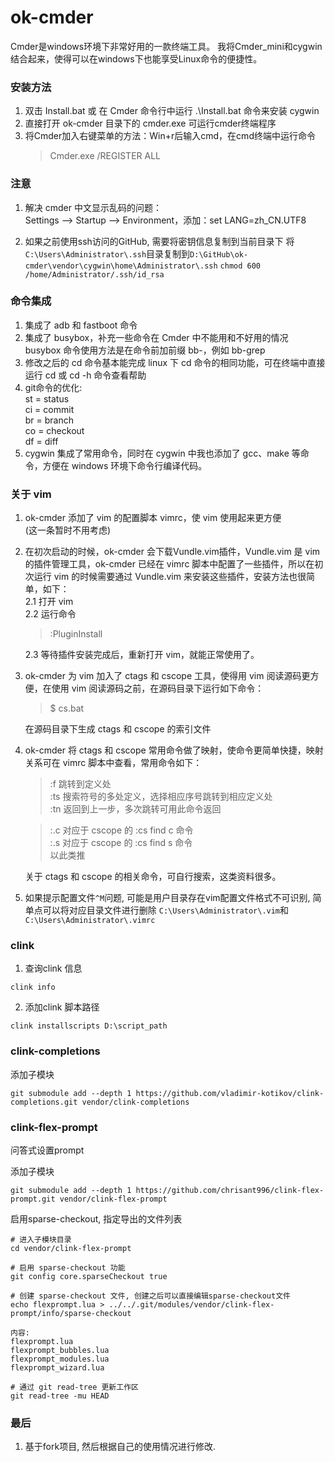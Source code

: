 # ok-cmder  
Cmder是windows环境下非常好用的一款终端工具。 
我将Cmder_mini和cygwin结合起来，使得可以在windows下也能享受Linux命令的便捷性。   
  
### 安装方法
1. 双击 Install.bat 或 在 Cmder 命令行中运行 .\Install.bat 命令来安装 cygwin  
2. 直接打开 ok-cmder 目录下的 cmder.exe 可运行cmder终端程序  
3. 将Cmder加入右键菜单的方法：Win+r后输入cmd，在cmd终端中运行命令
    > Cmder.exe /REGISTER ALL

### 注意
1. 解决 cmder 中文显示乱码的问题：  
    Settings –> Startup –> Environment，添加：set LANG=zh_CN.UTF8
    
2. 如果之前使用ssh访问的GitHub, 需要将密钥信息复制到当前目录下
   将`C:\Users\Administrator\.ssh`目录复制到`D:\GitHub\ok-cmder\vendor\cygwin\home\Administrator\.ssh`
   `chmod 600 /home/Administrator/.ssh/id_rsa`
  
### 命令集成
1. 集成了 adb 和 fastboot 命令  
2. 集成了 busybox，补充一些命令在 Cmder 中不能用和不好用的情况 busybox 命令使用方法是在命令前加前缀 bb-，例如 bb-grep  
3. 修改之后的 cd 命令基本能完成 linux 下 cd 命令的相同功能，可在终端中直接运行 cd 或 cd -h 命令查看帮助  
4. git命令的优化:  
        st = status  
        ci = commit  
        br = branch  
        co = checkout  
        df = diff  
5. cygwin 集成了常用命令，同时在 cygwin 中我也添加了 gcc、make 等命令，方便在 windows 环境下命令行编译代码。  
  
### 关于 vim
1. ok-cmder 添加了 vim 的配置脚本 vimrc，使 vim 使用起来更方便  
(这一条暂时不用考虑)
2. 在初次启动的时候，ok-cmder 会下载Vundle.vim插件，Vundle.vim 是 vim 的插件管理工具，ok-cmder 已经在 vimrc 脚本中配置了一些插件，所以在初次运行 vim 的时候需要通过 Vundle.vim 来安装这些插件，安装方法也很简单，如下：  
    2.1 打开 vim  
    2.2 运行命令

    > :PluginInstall

    2.3 等待插件安装完成后，重新打开 vim，就能正常使用了。  
3. ok-cmder 为 vim 加入了 ctags 和 cscope 工具，使得用 vim 阅读源码更方便，在使用 vim 阅读源码之前，在源码目录下运行如下命令：

    > $ cs.bat
  
    在源码目录下生成 ctags 和 cscope 的索引文件  
4. ok-cmder 将 ctags 和 cscope 常用命令做了映射，使命令更简单快捷，映射关系可在 vimrc 脚本中查看，常用命令如下：

    > :f       跳转到定义处  
    > :ts      搜索符号的多处定义，选择相应序号跳转到相应定义处  
    > :tn      返回到上一步，多次跳转可用此命令返回
  
    > :.c      对应于 cscope 的 :cs find c 命令  
    > :.s      对应于 cscope 的 :cs find s 命令  
    > 以此类推
  
    关于 ctags 和 cscope 的相关命令，可自行搜索，这类资料很多。  
    
5. 如果提示配置文件`^M`问题, 可能是用户目录存在vim配置文件格式不可识别, 简单点可以将对应目录文件进行删除
   `C:\Users\Administrator\.vim`和`C:\Users\Administrator\.vimrc`
   
### clink

1. 查询clink 信息

```
clink info
```

2. 添加clink 脚本路径

```
clink installscripts D:\script_path
```

### clink-completions

添加子模块

```
git submodule add --depth 1 https://github.com/vladimir-kotikov/clink-completions.git vendor/clink-completions
```

### clink-flex-prompt

问答式设置prompt

添加子模块
```
git submodule add --depth 1 https://github.com/chrisant996/clink-flex-prompt.git vendor/clink-flex-prompt
```

启用sparse-checkout, 指定导出的文件列表
```
# 进入子模块目录
cd vendor/clink-flex-prompt

# 启用 sparse-checkout 功能
git config core.sparseCheckout true

# 创建 sparse-checkout 文件, 创建之后可以直接编辑sparse-checkout文件
echo flexprompt.lua > ../../.git/modules/vendor/clink-flex-prompt/info/sparse-checkout

内容:
flexprompt.lua
flexprompt_bubbles.lua
flexprompt_modules.lua
flexprompt_wizard.lua

# 通过 git read-tree 更新工作区
git read-tree -mu HEAD
```

  
### 最后
1. 基于fork项目, 然后根据自己的使用情况进行修改.
